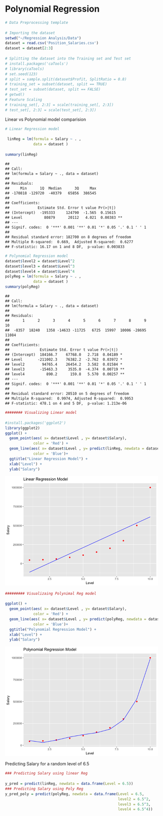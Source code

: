 Polynomial Regression
================

``` r
# Data Preprocessing template

# Importing the dataset
setwd("~/Regression Analysis/Data")
dataset = read.csv('Position_Salaries.csv')
dataset = dataset[2:3]

# Splitting the dataset into the Training set and Test set
# install.packages('caTools')
# library(caTools)
# set.seed(123)
# split = sample.split(dataset$Profit, SplitRatio = 0.8)
# training_set = subset(dataset, split == TRUE)
# test_set = subset(dataset, split == FALSE)
# getwd()
# Feature Scaling
# training_set[, 2:3] = scale(training_set[, 2:3])
# test_set[, 2:3] = scale(test_set[, 2:3])
```

Linear vs Polynomial model comparision

``` r
# Linear Regression model

 linReg = lm(formula = Salary ~ . , 
             data = dataset )

summary(linReg)
```

    ## 
    ## Call:
    ## lm(formula = Salary ~ ., data = dataset)
    ## 
    ## Residuals:
    ##     Min      1Q  Median      3Q     Max 
    ## -170818 -129720  -40379   65856  386545 
    ## 
    ## Coefficients:
    ##             Estimate Std. Error t value Pr(>|t|)   
    ## (Intercept)  -195333     124790  -1.565  0.15615   
    ## Level          80879      20112   4.021  0.00383 **
    ## ---
    ## Signif. codes:  0 '***' 0.001 '**' 0.01 '*' 0.05 '.' 0.1 ' ' 1
    ## 
    ## Residual standard error: 182700 on 8 degrees of freedom
    ## Multiple R-squared:  0.669,  Adjusted R-squared:  0.6277 
    ## F-statistic: 16.17 on 1 and 8 DF,  p-value: 0.003833

``` r
# Polynomial Regression model
dataset$level2 = dataset$Level^2
dataset$level3 = dataset$Level^3
dataset$level4 = dataset$Level^4
polyReg = lm(formula = Salary ~ . , 
             data = dataset )
summary(polyReg)
```

    ## 
    ## Call:
    ## lm(formula = Salary ~ ., data = dataset)
    ## 
    ## Residuals:
    ##      1      2      3      4      5      6      7      8      9     10 
    ##  -8357  18240   1358 -14633 -11725   6725  15997  10006 -28695  11084 
    ## 
    ## Coefficients:
    ##              Estimate Std. Error t value Pr(>|t|)   
    ## (Intercept)  184166.7    67768.0   2.718  0.04189 * 
    ## Level       -211002.3    76382.2  -2.762  0.03972 * 
    ## level2        94765.4    26454.2   3.582  0.01584 * 
    ## level3       -15463.3     3535.0  -4.374  0.00719 **
    ## level4          890.2      159.8   5.570  0.00257 **
    ## ---
    ## Signif. codes:  0 '***' 0.001 '**' 0.01 '*' 0.05 '.' 0.1 ' ' 1
    ## 
    ## Residual standard error: 20510 on 5 degrees of freedom
    ## Multiple R-squared:  0.9974, Adjusted R-squared:  0.9953 
    ## F-statistic: 478.1 on 4 and 5 DF,  p-value: 1.213e-06

``` r
######## Visualizing Linear model

#install.packages('ggplot2')
library(ggplot2)
ggplot() +
  geom_point(aes( x= dataset$Level , y= dataset$Salary),
             color = 'Red') +
  geom_line(aes( x= dataset$Level , y= predict(linReg, newdata = dataset) ),
             color = 'Blue')+
  ggtitle("Linear Regression Model") + 
  xlab("Level") + 
  ylab("Salary")
```

![](Polynomial_Regression_files/figure-markdown_github/unnamed-chunk-2-1.png)

``` r
######### Visualizaing Polynimal Reg model

ggplot() +
  geom_point(aes( x= dataset$Level , y= dataset$Salary),
             color = 'Red') +
  geom_line(aes( x= dataset$Level , y= predict(polyReg, newdata = dataset) ),
             color = 'Blue')+
  ggtitle("Polynomial Regression Model") + 
  xlab("Level") + 
  ylab("Salary")
```

![](Polynomial_Regression_files/figure-markdown_github/unnamed-chunk-2-2.png)

Predicting Salary for a random level of 6.5

``` r
### Predicting Salary using linear Reg

y_pred = predict(linReg, newdata = data.frame(Level = 6.5))
### Predicting Salary using Poly Reg
y_pred_poly = predict(polyReg, newdata = data.frame(Level = 6.5,
                                                    level2 = 6.5^2,
                                                    level3 = 6.5^3,
                                                    level4 = 6.5^4))
```
